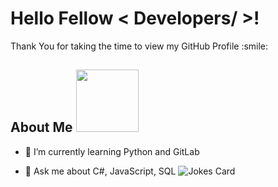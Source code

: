 
<h1> Hello Fellow < Developers/ >! </h1>
<p align='center'>
  
</p>
  
<div size='20px'> Thank You for taking the time to view my GitHub Profile :smile: 
</div>
<h2> About Me <img src = "https://media0.giphy.com/media/KDDpcKigbfFpnejZs6/giphy.gif?cid=ecf05e47oy6f4zjs8g1qoiystc56cu7r9tb8a1fe76e05oty&rid=giphy.gif" width = 100px></h2>
  
- 🌱 I’m currently learning Python and GitLab
  
- 💬 Ask me about C#, JavaScript, SQL
![Jokes Card](https://readme-jokes.vercel.app/api?theme=tokyonight)
  
<br>
